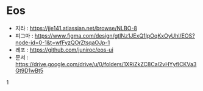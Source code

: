 # Eos

- 지라 : https://jje141.atlassian.net/browse/NLBO-8
- 피그마 : https://www.figma.com/design/gtINz1JExQ1IpOqKxOyUhl/EOS?node-id=0-1&t=wfFyzQOrZtsqaOJp-1 
- 레포 : https://github.com/juniroc/eos-ui 
- 문서 : https://drive.google.com/drive/u/0/folders/1XRiZkZC8Cal2vHYyfICKVa3Gt9D1wBt5 

1
